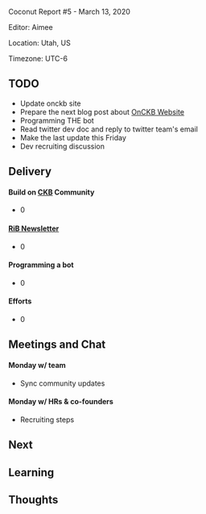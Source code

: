 Coconut Report #5 - March 13, 2020

Editor: Aimee

Location: Utah, US

Timezone: UTC-6

## TODO

- Update onckb site
- Prepare the next blog post about [OnCKB Website][onckb-website]
- Programming THE bot
- Read twitter dev doc and reply to twitter team's email
- Make the last update this Friday
- Dev recruiting discussion

## Delivery

#### Build on [CKB][ckb-github] Community

- 0

#### [RiB Newsletter][rib-github]

- 0

#### Programming a bot

- 0

#### Efforts

- 0

## Meetings and Chat

#### Monday w/ team

- Sync community updates

#### Monday w/ HRs & co-founders

- Recruiting steps

## Next

## Learning

## Thoughts



[ckb-github]: https://github.com/nervosnetwork/ckb
[rib-github]: https://github.com/rust-in-blockchain/Rust-in-Blockchain
[onckb-website]: https://www.onckb.com/
